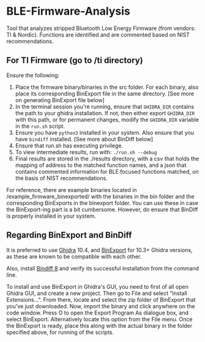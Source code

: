 # BLE-Firmware-Analysis
Tool that analyzes stripped Bluetooth Low Energy Firmware (from vendors: TI &amp; Nordic). Functions are identified and are commented based on NIST recommendations.

## For TI Firmware (go to /ti directory)
Ensure the following:
1. Place the firmware binary/binaries in the src folder. For each binary, also place its corresponding BinExport file in the same directory. [See more on generating BinExport file below]
2. In the terminal session you're running, ensure that `GHIDRA_DIR` contains the path to your ghidra installation. If not, then either export `GHIDRA_DIR` with this path, or for permanent changes, modify the `GHIDRA_DIR` variable in the `run.sh` script.
3. Ensure you have `python3` installed in your system. Also ensure that you have `bindiff` installed. [See more about BinDiff below]
4. Ensure that run.sh has executing privilege.
5. To view intermediate results, run with: ```./run.sh --debug```
6. Final results are stored in the ./results directory, with a csv that holds the mapping of address to the matched function names, and a json that contains commented information for BLE focused functions matched, on the basis of NIST recommendations.

For reference, there are example binaries located in /example_firmware_binexported/ with the binaries in the bin folder and the corresponding BinExports in the binexport folder. You can use these in case the BinExport-ing part is a bit cumbersome. However, do ensure that BinDiff is properly installed in your system.

## Regarding BinExport and BinDiff
It is preferred to use [Ghidra](https://github.com/NationalSecurityAgency/ghidra/releases/download/Ghidra_10.4_build/ghidra_10.4_PUBLIC_20230928.zip) 10.4, and [BinExport](https://github.com/google/binexport/releases/download/v12-20230515-ghidra_10.3/ghidra_BinExport.zip) for 10.3+ Ghidra versions, as these are known to be compatible with each other. 

Also, install [Bindiff 8](https://github.com/google/bindiff/releases) and verify its successful installation from the command line.

To install and use BinExport in Ghidra's GUI, you need to first of all open Ghidra GUI, and create a new project. Then go to File and select "Install Extensions...". From there, locate and select the zip folder of BinExport that you've just downloaded.
Now, import the binary and click anywhere on the code window. Press O to open the Export Program As dialogue box, and select BinExport. Alternatively locate this option from the File menu.
Once the BinExport is ready, place this along with the actual binary in the folder specified above, for running of the scripts.

